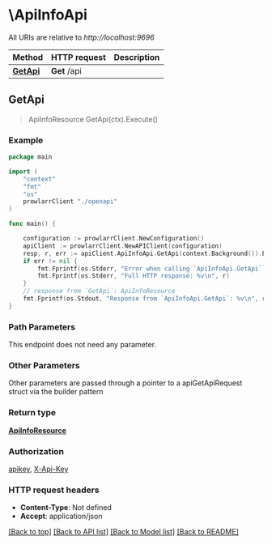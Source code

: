 # \ApiInfoApi

All URIs are relative to *http://localhost:9696*

Method | HTTP request | Description
------------- | ------------- | -------------
[**GetApi**](ApiInfoApi.md#GetApi) | **Get** /api | 



## GetApi

> ApiInfoResource GetApi(ctx).Execute()



### Example

```go
package main

import (
    "context"
    "fmt"
    "os"
    prowlarrClient "./openapi"
)

func main() {

    configuration := prowlarrClient.NewConfiguration()
    apiClient := prowlarrClient.NewAPIClient(configuration)
    resp, r, err := apiClient.ApiInfoApi.GetApi(context.Background()).Execute()
    if err != nil {
        fmt.Fprintf(os.Stderr, "Error when calling `ApiInfoApi.GetApi``: %v\n", err)
        fmt.Fprintf(os.Stderr, "Full HTTP response: %v\n", r)
    }
    // response from `GetApi`: ApiInfoResource
    fmt.Fprintf(os.Stdout, "Response from `ApiInfoApi.GetApi`: %v\n", resp)
}
```

### Path Parameters

This endpoint does not need any parameter.

### Other Parameters

Other parameters are passed through a pointer to a apiGetApiRequest struct via the builder pattern


### Return type

[**ApiInfoResource**](ApiInfoResource.md)

### Authorization

[apikey](../README.md#apikey), [X-Api-Key](../README.md#X-Api-Key)

### HTTP request headers

- **Content-Type**: Not defined
- **Accept**: application/json

[[Back to top]](#) [[Back to API list]](../README.md#documentation-for-api-endpoints)
[[Back to Model list]](../README.md#documentation-for-models)
[[Back to README]](../README.md)

